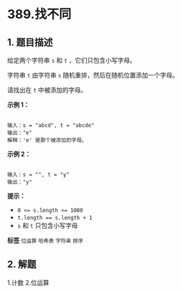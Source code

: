 # 389.找不同

## 1. 题目描述

给定两个字符串 `s` 和 `t` ，它们只包含小写字母。

字符串 `t` 由字符串 `s` 随机重排，然后在随机位置添加一个字母。

请找出在 `t` 中被添加的字母。

 

 **示例 1：** 

```

输入：s = "abcd", t = "abcde"
输出："e"
解释：'e' 是那个被添加的字母。

```
 **示例 2：** 

```

输入：s = "", t = "y"
输出："y"

```
 

 **提示：** 
-  `0 <= s.length <= 1000` 
-  `t.length == s.length + 1` 
-  `s` 和 `t` 只包含小写字母
 
**标签**
`位运算` `哈希表` `字符串` `排序` 


## 2. 解题
1.计数
2.位运算
